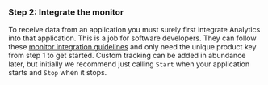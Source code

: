 <!--
title: Your First Data
meta_title: Your First Data | Getting Started | Telerik Analytics
slug: getting-started-your-first-data
tags: Features, Application Analytics, Feature Tracking, Feature Usage
publish: true
-->

### Step 2: Integrate the monitor

To receive data from an application you must surely first integrate Analytics into that application. This is a job for software developers. They can follow these [monitor integration guidelines]({{slug:integration-introduction}}) and only need the unique product key from step 1 to get started. Custom tracking can be added in abundance later, but initially we recommend just calling `Start` when your application starts and `Stop` when it stops.
